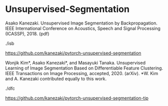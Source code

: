 # Unsupervised-Segmentation

Asako Kanezaki. Unsupervised Image Segmentation by Backpropagation. IEEE International Conference on Acoustics, Speech and Signal Processing (ICASSP), 2018. (pdf)

./isb

https://github.com/kanezaki/pytorch-unsupervised-segmentation

Wonjik Kim*, Asako Kanezaki*, and Masayuki Tanaka. Unsupervised Learning of Image Segmentation Based on Differentiable Feature Clustering. IEEE Transactions on Image Processing, accepted, 2020. (arXiv). *W. Kim and A. Kanezaki contributed equally to this work.

./dfc

https://github.com/kanezaki/pytorch-unsupervised-segmentation-tip